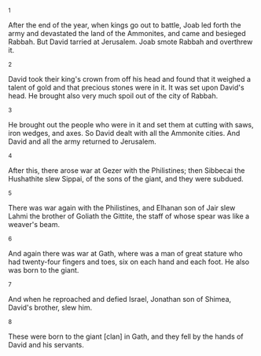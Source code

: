<sup>1</sup> 

After the end of the year, when kings go out to battle, Joab led forth the army and devastated the land of the Ammonites, and came and besieged Rabbah. But David tarried at Jerusalem. Joab smote Rabbah and overthrew it. 

<sup>2</sup> 

David took their king's crown from off his head and found that it weighed a talent of gold and that precious stones were in it. It was set upon David's head. He brought also very much spoil out of the city of Rabbah. 

<sup>3</sup> 

He brought out the people who were in it and set them at cutting with saws, iron wedges, and axes. So David dealt with all the Ammonite cities. And David and all the army returned to Jerusalem. 

<sup>4</sup> 

After this, there arose war at Gezer with the Philistines; then Sibbecai the Hushathite slew Sippai, of the sons of the giant, and they were subdued. 

<sup>5</sup> 

There was war again with the Philistines, and Elhanan son of Jair slew Lahmi the brother of Goliath the Gittite, the staff of whose spear was like a weaver's beam. 

<sup>6</sup> 

And again there was war at Gath, where was a man of great stature who had twenty-four fingers and toes, six on each hand and each foot. He also was born to the giant. 

<sup>7</sup> 

And when he reproached and defied Israel, Jonathan son of Shimea, David's brother, slew him. 

<sup>8</sup> 

These were born to the giant [clan] in Gath, and they fell by the hands of David and his servants.